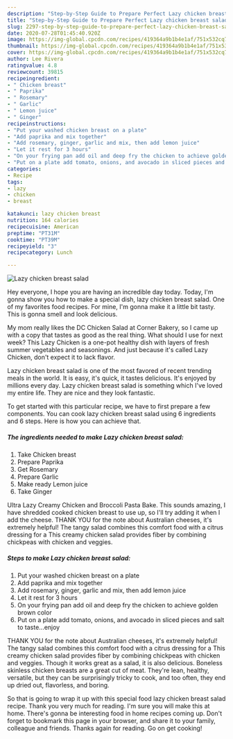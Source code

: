 ```yaml
---
description: "Step-by-Step Guide to Prepare Perfect Lazy chicken breast salad"
title: "Step-by-Step Guide to Prepare Perfect Lazy chicken breast salad"
slug: 2297-step-by-step-guide-to-prepare-perfect-lazy-chicken-breast-salad
date: 2020-07-28T01:45:40.920Z
image: https://img-global.cpcdn.com/recipes/419364a9b1b4e1af/751x532cq70/lazy-chicken-breast-salad-recipe-main-photo.jpg
thumbnail: https://img-global.cpcdn.com/recipes/419364a9b1b4e1af/751x532cq70/lazy-chicken-breast-salad-recipe-main-photo.jpg
cover: https://img-global.cpcdn.com/recipes/419364a9b1b4e1af/751x532cq70/lazy-chicken-breast-salad-recipe-main-photo.jpg
author: Lee Rivera
ratingvalue: 4.8
reviewcount: 39815
recipeingredient:
- " Chicken breast"
- " Paprika"
- " Rosemary"
- " Garlic"
- " Lemon juice"
- " Ginger"
recipeinstructions:
- "Put your washed chicken breast on a plate"
- "Add paprika and mix together"
- "Add rosemary, ginger, garlic and mix, then add lemon juice"
- "Let it rest for 3 hours"
- "On your frying pan add oil and deep fry the chicken to achieve golden brown color"
- "Put on a plate add tomato, onions, and avocado in sliced pieces and salt to taste...enjoy"
categories:
- Recipe
tags:
- lazy
- chicken
- breast

katakunci: lazy chicken breast 
nutrition: 164 calories
recipecuisine: American
preptime: "PT31M"
cooktime: "PT39M"
recipeyield: "3"
recipecategory: Lunch

---
```



![Lazy chicken breast salad](https://img-global.cpcdn.com/recipes/419364a9b1b4e1af/751x532cq70/lazy-chicken-breast-salad-recipe-main-photo.jpg)

Hey everyone, I hope you are having an incredible day today. Today, I'm gonna show you how to make a special dish, lazy chicken breast salad. One of my favorites food recipes. For mine, I'm gonna make it a little bit tasty. This is gonna smell and look delicious.

My mom really likes the DC Chicken Salad at Corner Bakery, so I came up with a copy that tastes as good as the real thing. What should I use for next week? This Lazy Chicken is a one-pot healthy dish with layers of fresh summer vegetables and seasonings. And just because it&#39;s called Lazy Chicken, don&#39;t expect it to lack flavor.

Lazy chicken breast salad is one of the most favored of recent trending meals in the world. It is easy, it's quick, it tastes delicious. It's enjoyed by millions every day. Lazy chicken breast salad is something which I've loved my entire life. They are nice and they look fantastic.


To get started with this particular recipe, we have to first prepare a few components. You can cook lazy chicken breast salad using 6 ingredients and 6 steps. Here is how you can achieve that.

<!--inarticleads1-->

##### The ingredients needed to make Lazy chicken breast salad:

1. Take  Chicken breast
1. Prepare  Paprika
1. Get  Rosemary
1. Prepare  Garlic
1. Make ready  Lemon juice
1. Take  Ginger


Ultra Lazy Creamy Chicken and Broccoli Pasta Bake. This sounds amazing, I have shredded cooked chicken breast to use up, so I&#39;ll try adding it when I add the cheese. THANK YOU for the note about Australian cheeses, it&#39;s extremely helpful! The tangy salad combines this comfort food with a citrus dressing for a This creamy chicken salad provides fiber by combining chickpeas with chicken and veggies. 

<!--inarticleads2-->

##### Steps to make Lazy chicken breast salad:

1. Put your washed chicken breast on a plate
1. Add paprika and mix together
1. Add rosemary, ginger, garlic and mix, then add lemon juice
1. Let it rest for 3 hours
1. On your frying pan add oil and deep fry the chicken to achieve golden brown color
1. Put on a plate add tomato, onions, and avocado in sliced pieces and salt to taste...enjoy


THANK YOU for the note about Australian cheeses, it&#39;s extremely helpful! The tangy salad combines this comfort food with a citrus dressing for a This creamy chicken salad provides fiber by combining chickpeas with chicken and veggies. Though it works great as a salad, it is also delicious. Boneless skinless chicken breasts are a great cut of meat. They&#39;re lean, healthy, versatile, but they can be surprisingly tricky to cook, and too often, they end up dried out, flavorless, and boring. 

So that is going to wrap it up with this special food lazy chicken breast salad recipe. Thank you very much for reading. I'm sure you will make this at home. There's gonna be interesting food in home recipes coming up. Don't forget to bookmark this page in your browser, and share it to your family, colleague and friends. Thanks again for reading. Go on get cooking!
